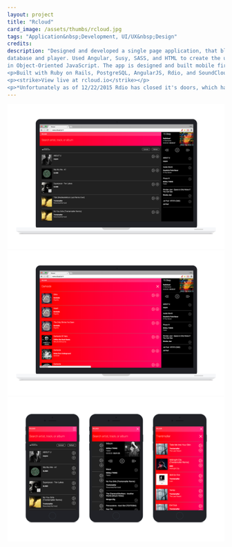 ```yaml
---
layout: project
title: "Rcloud"
card_image: /assets/thumbs/rcloud.jpg
tags: "Application&nbsp;Development, UI/UX&nbsp;Design"
credits:
description: "Designed and developed a single page application, that blends SoundCloud and Rdio's API's into one seamless music 
database and player. Used Angular, Susy, SASS, and HTML to create the user interface while keeping the core music player functions 
in Object-Oriented JavaScript. The app is designed and built mobile first and is fully responsive.</p>
<p>Built with Ruby on Rails, PostgreSQL, AngularJS, Rdio, and SoundCloud.</p>
<p><strike>View live at rcloud.io</strike></p>
<p>*Unfortunately as of 12/22/2015 Rdio has closed it's doors, which has effectively shut down Rcloud. The code can still be viewed at <a href='https://github.com/neilspurgeon/rcloud'>github.com/neilspurgeon/rcloud</a> and an unfunctional site reamins at <a href='http://rcloud.io/'>rcloud.io</a></p>"
---
```


<img src="../assets/project_images/rcloud/rcloud-home.jpg" />
<img src="../assets/project_images/rcloud/rcloud-search.jpg" />
<img src="../assets/project_images/rcloud/rcloud-mobile.jpg" />